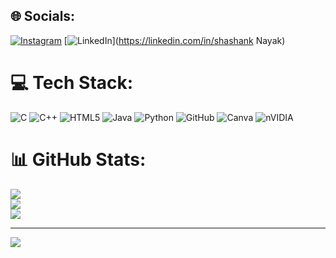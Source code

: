 
## 🌐 Socials:
[![Instagram](https://img.shields.io/badge/Instagram-%23E4405F.svg?logo=Instagram&logoColor=white)](https://instagram.com/shashankjain15) [![LinkedIn](https://img.shields.io/badge/LinkedIn-%230077B5.svg?logo=linkedin&logoColor=white)](https://linkedin.com/in/shashank Nayak) 

# 💻 Tech Stack:
![C](https://img.shields.io/badge/c-%2300599C.svg?style=flat&logo=c&logoColor=white) ![C++](https://img.shields.io/badge/c++-%2300599C.svg?style=flat&logo=c%2B%2B&logoColor=white) ![HTML5](https://img.shields.io/badge/html5-%23E34F26.svg?style=flat&logo=html5&logoColor=white) ![Java](https://img.shields.io/badge/java-%23ED8B00.svg?style=flat&logo=openjdk&logoColor=white) ![Python](https://img.shields.io/badge/python-3670A0?style=flat&logo=python&logoColor=ffdd54) ![GitHub](https://img.shields.io/badge/github-%23121011.svg?style=flat&logo=github&logoColor=white) ![Canva](https://img.shields.io/badge/Canva-%2300C4CC.svg?style=flat&logo=Canva&logoColor=white) ![nVIDIA](https://img.shields.io/badge/nVIDIA-%2376B900.svg?style=flat&logo=nVIDIA&logoColor=white)
# 📊 GitHub Stats:
![](https://github-readme-stats.vercel.app/api?username=ShashankNayak2005&theme=monokai&hide_border=false&include_all_commits=false&count_private=false)<br/>
![](https://github-readme-streak-stats.herokuapp.com/?user=ShashankNayak2005&theme=monokai&hide_border=false)<br/>
![](https://github-readme-stats.vercel.app/api/top-langs/?username=ShashankNayak2005&theme=monokai&hide_border=false&include_all_commits=false&count_private=false&layout=compact)

---
[![](https://visitcount.itsvg.in/api?id=ShashankNayak2005&icon=0&color=0)](https://visitcount.itsvg.in)

<!-- Proudly created with GPRM ( https://gprm.itsvg.in ) -->
